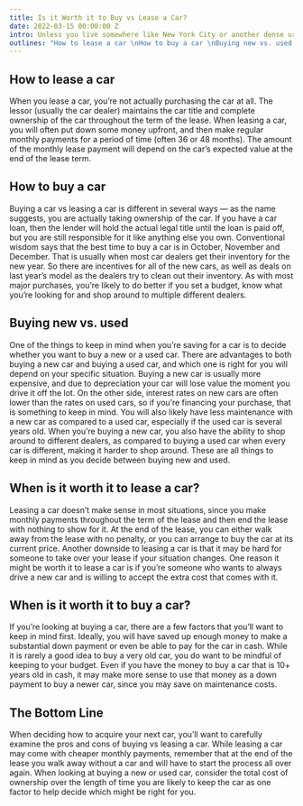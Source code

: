 ```yaml
---
title: Is it Worth it to Buy vs Lease a Car?
date: 2022-03-15 00:00:00 Z
intro: Unless you live somewhere like New York City or another dense urban city with excellent public transportation, chances are you’ll need a car to get to work, school and other locations. When looking at your different options, you might wonder if it is worth it to lease or buy a car. Both leasing a car as well as buying a car can be right for different people in different situations. Understanding the pros and cons of buying vs leasing a car can help you make the right decision for your specific situation.
outlines: "How to lease a car \nHow to buy a car \nBuying new vs. used \nWhen is it worth it to lease a car? \nWhen is it worth it to buy a car? \nThe Bottom Line \n"
---
```


## How to lease a car

When you lease a car, you’re not actually purchasing the car at all. The lessor (usually the car dealer) maintains the car title and complete ownership of the car throughout the term of the lease. When leasing a car, you will often put down some money upfront, and then make regular monthly payments for a period of time (often 36 or 48 months). The amount of the monthly lease payment will depend on the car’s expected value at the end of the lease term.     

## How to buy a car

Buying a car vs leasing a car is different in several ways — as the name suggests, you are actually taking ownership of the car. If you have a car loan, then the lender will hold the actual legal title until the loan is paid off, but you are still responsible for it like anything else you own.
Conventional wisdom says that the best time to buy a car is in October, November and December. That is usually when most car dealers get their inventory for the new year. So there are incentives for all of the new cars, as well as deals on last year’s model as the dealers try to clean out their inventory. As with most major purchases, you’re likely to do better if you set a budget, know what you’re looking for and shop around to multiple different dealers.     

## Buying new vs. used

One of the things to keep in mind when you’re saving for a car is to decide whether you want to buy a new or a used car. There are advantages to both buying a new car and buying a used car, and which one is right for you will depend on your specific situation. Buying a new car is usually more expensive, and due to depreciation your car will lose value the moment you drive it off the lot.
On the other side, interest rates on new cars are often lower than the rates on used cars, so if you’re financing your purchase, that is something to keep in mind. You will also likely have less maintenance with a new car as compared to a used car, especially if the used car is several years old. When you’re buying a new car, you also have the ability to shop around to different dealers, as compared to buying a used car when every car is different, making it harder to shop around. These are all things to keep in mind as you decide between buying new and used.     

## When is it worth it to lease a car?

Leasing a car doesn’t make sense in most situations, since you make monthly payments throughout the term of the lease and then end the lease with nothing to show for it. At the end of the lease, you can either walk away from the lease with no penalty, or you can arrange to buy the car at its current price. Another downside to leasing a car is that it may be hard for someone to take over your lease if your situation changes. One reason it might be worth it to lease a car is if you’re someone who wants to always drive a new car and is willing to accept the extra cost that comes with it.     

## When is it worth it to buy a car?

If you’re looking at buying a car, there are a few factors that you’ll want to keep in mind first. Ideally, you will have saved up enough money to make a substantial down payment or even be able to pay for the car in cash. While it is rarely a good idea to buy a very old car, you do want to be mindful of keeping to your budget. Even if you have the money to buy a car that is 10+ years old in cash, it may make more sense to use that money as a down payment to buy a newer car, since you may save on maintenance costs.     

## The Bottom Line

When deciding how to acquire your next car, you’ll want to carefully examine the pros and cons of buying vs leasing a car. While leasing a car may come with cheaper monthly payments, remember that at the end of the lease you walk away without a car and will have to start the process all over again. When looking at buying a new or used car, consider the total cost of ownership over the length of time you are likely to keep the car as one factor to help decide which might be right for you.